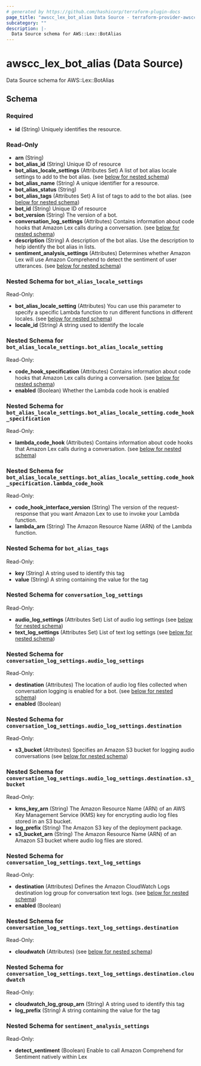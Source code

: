 ```yaml
---
# generated by https://github.com/hashicorp/terraform-plugin-docs
page_title: "awscc_lex_bot_alias Data Source - terraform-provider-awscc"
subcategory: ""
description: |-
  Data Source schema for AWS::Lex::BotAlias
---
```


# awscc_lex_bot_alias (Data Source)

Data Source schema for AWS::Lex::BotAlias



<!-- schema generated by tfplugindocs -->
## Schema

### Required

- **id** (String) Uniquely identifies the resource.

### Read-Only

- **arn** (String)
- **bot_alias_id** (String) Unique ID of resource
- **bot_alias_locale_settings** (Attributes Set) A list of bot alias locale settings to add to the bot alias. (see [below for nested schema](#nestedatt--bot_alias_locale_settings))
- **bot_alias_name** (String) A unique identifier for a resource.
- **bot_alias_status** (String)
- **bot_alias_tags** (Attributes Set) A list of tags to add to the bot alias. (see [below for nested schema](#nestedatt--bot_alias_tags))
- **bot_id** (String) Unique ID of resource
- **bot_version** (String) The version of a bot.
- **conversation_log_settings** (Attributes) Contains information about code hooks that Amazon Lex calls during a conversation. (see [below for nested schema](#nestedatt--conversation_log_settings))
- **description** (String) A description of the bot alias. Use the description to help identify the bot alias in lists.
- **sentiment_analysis_settings** (Attributes) Determines whether Amazon Lex will use Amazon Comprehend to detect the sentiment of user utterances. (see [below for nested schema](#nestedatt--sentiment_analysis_settings))

<a id="nestedatt--bot_alias_locale_settings"></a>
### Nested Schema for `bot_alias_locale_settings`

Read-Only:

- **bot_alias_locale_setting** (Attributes) You can use this parameter to specify a specific Lambda function to run different functions in different locales. (see [below for nested schema](#nestedatt--bot_alias_locale_settings--bot_alias_locale_setting))
- **locale_id** (String) A string used to identify the locale

<a id="nestedatt--bot_alias_locale_settings--bot_alias_locale_setting"></a>
### Nested Schema for `bot_alias_locale_settings.bot_alias_locale_setting`

Read-Only:

- **code_hook_specification** (Attributes) Contains information about code hooks that Amazon Lex calls during a conversation. (see [below for nested schema](#nestedatt--bot_alias_locale_settings--bot_alias_locale_setting--code_hook_specification))
- **enabled** (Boolean) Whether the Lambda code hook is enabled

<a id="nestedatt--bot_alias_locale_settings--bot_alias_locale_setting--code_hook_specification"></a>
### Nested Schema for `bot_alias_locale_settings.bot_alias_locale_setting.code_hook_specification`

Read-Only:

- **lambda_code_hook** (Attributes) Contains information about code hooks that Amazon Lex calls during a conversation. (see [below for nested schema](#nestedatt--bot_alias_locale_settings--bot_alias_locale_setting--code_hook_specification--lambda_code_hook))

<a id="nestedatt--bot_alias_locale_settings--bot_alias_locale_setting--code_hook_specification--lambda_code_hook"></a>
### Nested Schema for `bot_alias_locale_settings.bot_alias_locale_setting.code_hook_specification.lambda_code_hook`

Read-Only:

- **code_hook_interface_version** (String) The version of the request-response that you want Amazon Lex to use to invoke your Lambda function.
- **lambda_arn** (String) The Amazon Resource Name (ARN) of the Lambda function.





<a id="nestedatt--bot_alias_tags"></a>
### Nested Schema for `bot_alias_tags`

Read-Only:

- **key** (String) A string used to identify this tag
- **value** (String) A string containing the value for the tag


<a id="nestedatt--conversation_log_settings"></a>
### Nested Schema for `conversation_log_settings`

Read-Only:

- **audio_log_settings** (Attributes Set) List of audio log settings (see [below for nested schema](#nestedatt--conversation_log_settings--audio_log_settings))
- **text_log_settings** (Attributes Set) List of text log settings (see [below for nested schema](#nestedatt--conversation_log_settings--text_log_settings))

<a id="nestedatt--conversation_log_settings--audio_log_settings"></a>
### Nested Schema for `conversation_log_settings.audio_log_settings`

Read-Only:

- **destination** (Attributes) The location of audio log files collected when conversation logging is enabled for a bot. (see [below for nested schema](#nestedatt--conversation_log_settings--audio_log_settings--destination))
- **enabled** (Boolean)

<a id="nestedatt--conversation_log_settings--audio_log_settings--destination"></a>
### Nested Schema for `conversation_log_settings.audio_log_settings.destination`

Read-Only:

- **s3_bucket** (Attributes) Specifies an Amazon S3 bucket for logging audio conversations (see [below for nested schema](#nestedatt--conversation_log_settings--audio_log_settings--destination--s3_bucket))

<a id="nestedatt--conversation_log_settings--audio_log_settings--destination--s3_bucket"></a>
### Nested Schema for `conversation_log_settings.audio_log_settings.destination.s3_bucket`

Read-Only:

- **kms_key_arn** (String) The Amazon Resource Name (ARN) of an AWS Key Management Service (KMS) key for encrypting audio log files stored in an S3 bucket.
- **log_prefix** (String) The Amazon S3 key of the deployment package.
- **s3_bucket_arn** (String) The Amazon Resource Name (ARN) of an Amazon S3 bucket where audio log files are stored.




<a id="nestedatt--conversation_log_settings--text_log_settings"></a>
### Nested Schema for `conversation_log_settings.text_log_settings`

Read-Only:

- **destination** (Attributes) Defines the Amazon CloudWatch Logs destination log group for conversation text logs. (see [below for nested schema](#nestedatt--conversation_log_settings--text_log_settings--destination))
- **enabled** (Boolean)

<a id="nestedatt--conversation_log_settings--text_log_settings--destination"></a>
### Nested Schema for `conversation_log_settings.text_log_settings.destination`

Read-Only:

- **cloudwatch** (Attributes) (see [below for nested schema](#nestedatt--conversation_log_settings--text_log_settings--destination--cloudwatch))

<a id="nestedatt--conversation_log_settings--text_log_settings--destination--cloudwatch"></a>
### Nested Schema for `conversation_log_settings.text_log_settings.destination.cloudwatch`

Read-Only:

- **cloudwatch_log_group_arn** (String) A string used to identify this tag
- **log_prefix** (String) A string containing the value for the tag





<a id="nestedatt--sentiment_analysis_settings"></a>
### Nested Schema for `sentiment_analysis_settings`

Read-Only:

- **detect_sentiment** (Boolean) Enable to call Amazon Comprehend for Sentiment natively within Lex


